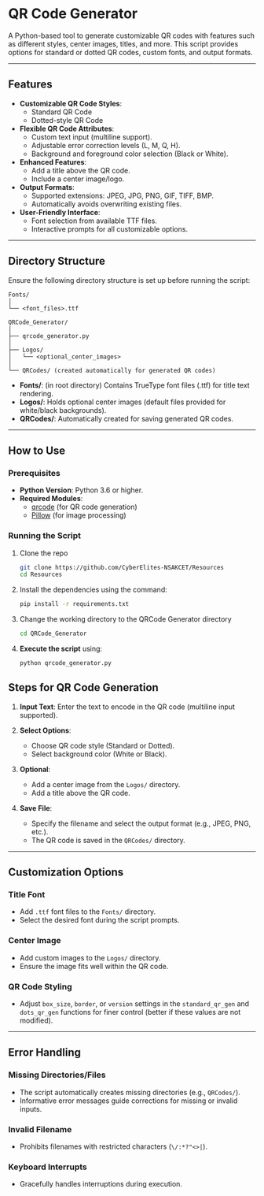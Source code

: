 # QR Code Generator

A Python-based tool to generate customizable QR codes with features such as different styles, center images, titles, and more. This script provides options for standard or dotted QR codes, custom fonts, and output formats.

---

## Features

- **Customizable QR Code Styles**:
  - Standard QR Code
  - Dotted-style QR Code
- **Flexible QR Code Attributes**:
  - Custom text input (multiline support).
  - Adjustable error correction levels (L, M, Q, H).
  - Background and foreground color selection (Black or White).
- **Enhanced Features**:
  - Add a title above the QR code.
  - Include a center image/logo.
- **Output Formats**:
  - Supported extensions: JPEG, JPG, PNG, GIF, TIFF, BMP.
  - Automatically avoids overwriting existing files.
- **User-Friendly Interface**:
  - Font selection from available TTF files.
  - Interactive prompts for all customizable options.

---

## Directory Structure

Ensure the following directory structure is set up before running the script:

```plaintext
Fonts/
│
└── <font_files>.ttf

QRCode_Generator/
│
├── qrcode_generator.py
│
├── Logos/
│   └── <optional_center_images>
│
└── QRCodes/ (created automatically for generated QR codes)
```

- **Fonts/**: (in root directory) Contains TrueType font files (.ttf) for title text rendering.
- **Logos/**: Holds optional center images (default files provided for white/black backgrounds).
- **QRCodes/**: Automatically created for saving generated QR codes.

---

## How to Use

### Prerequisites

- **Python Version**: Python 3.6 or higher.
- **Required Modules**:
  - [qrcode](https://pypi.org/project/qrcode/) (for QR code generation)
  - [Pillow](https://pypi.org/project/Pillow/) (for image processing)

### Running the Script

1) Clone the repo  
    ```bash
    git clone https://github.com/CyberElites-NSAKCET/Resources
    cd Resources
    ```

2) Install the dependencies using the command:  
    ```bash
    pip install -r requirements.txt
    ```

3) Change the working directory to the QRCode Generator directory  
    ```bash
    cd QRCode_Generator
    ```

4) **Execute the script** using:  
    ```bash
    python qrcode_generator.py
    ```

## Steps for QR Code Generation

1. **Input Text**:
   Enter the text to encode in the QR code (multiline input supported).

2. **Select Options**:
   - Choose QR code style (Standard or Dotted).
   - Select background color (White or Black).

3. **Optional**:
   - Add a center image from the `Logos/` directory.
   - Add a title above the QR code.

4. **Save File**:
   - Specify the filename and select the output format (e.g., JPEG, PNG, etc.).
   - The QR code is saved in the `QRCodes/` directory.

---

## Customization Options

### Title Font
- Add `.ttf` font files to the `Fonts/` directory.
- Select the desired font during the script prompts.

### Center Image
- Add custom images to the `Logos/` directory.
- Ensure the image fits well within the QR code.

### QR Code Styling
- Adjust `box_size`, `border`, or `version` settings in the `standard_qr_gen` and `dots_qr_gen` functions for finer control (better if these values are not modified).

---

## Error Handling

### Missing Directories/Files
- The script automatically creates missing directories (e.g., `QRCodes/`).
- Informative error messages guide corrections for missing or invalid inputs.

### Invalid Filename
- Prohibits filenames with restricted characters (`\/:*?"<>|`).

### Keyboard Interrupts
- Gracefully handles interruptions during execution.
